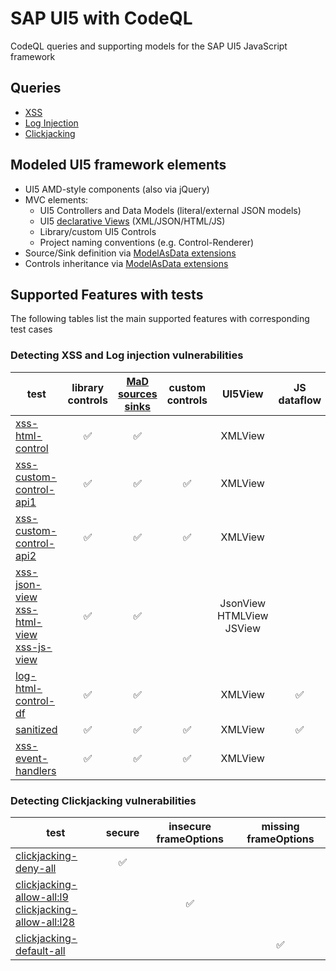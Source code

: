 # SAP UI5 with CodeQL

CodeQL queries and supporting models for the SAP UI5 JavaScript framework

## Queries

- [XSS](src/UI5Xss)
- [Log Injection](src/UI5LogInjection)
- [Clickjacking](src/UI5Clickjacking)

## Modeled UI5 framework elements

- UI5 AMD-style components (also via jQuery)
- MVC elements:
  - UI5 Controllers and Data Models (literal/external JSON models)
  - UI5 [declarative Views](DeclarativeApp.png) (XML/JSON/HTML/JS)
  - Library/custom UI5 Controls
  - Project naming conventions (e.g. Control-Renderer)
- Source/Sink definition via [ModelAsData extensions](ext/ui5.model.yml#L61-L97)
- Controls inheritance via [ModelAsData extensions](ext/ui5.model.yml#L42-L59)

## Supported Features with tests

The following tables list the main supported features with corresponding test cases

### Detecting XSS and Log injection vulnerabilities

|test | library controls | [MaD sources sinks](ext/ui5.model.yml#L61-L97) | custom controls | UI5View | JS dataflow | HTML APIs | sanitizer | acc.path via handler |
| - | :-: | :-: | :-: | :-: | :-: | :-: | :-: | :-: |
| [xss-html-control](https://github.com/advanced-security/codeql-sap-js/security/code-scanning/1033) | ✅︎ | ✅︎ | | XMLView |
| [xss-custom-control-api1](https://github.com/advanced-security/codeql-sap-js/security/code-scanning/1051)| ✅︎ | ✅︎ | ✅︎ | XMLView | | classic |
| [xss-custom-control-api2](https://github.com/advanced-security/codeql-sap-js/security/code-scanning/250)| ✅︎ | ✅︎ | ✅︎ | XMLView | | DOM |
| [xss-json-view](https://github.com/advanced-security/codeql-sap-js/security/code-scanning/247)<br/>[xss-html-view](https://github.com/advanced-security/codeql-sap-js/security/code-scanning/245)<br/>[xss-js-view](https://github.com/advanced-security/codeql-sap-js/security/code-scanning/246) | ✅︎ | ✅︎ | | JsonView<br/>HTMLView<br/>JSView |
| [log-html-control-df](https://github.com/advanced-security/codeql-sap-js/security/code-scanning/275) | ✅︎ | ✅︎ | |XMLView| ✅︎ |
| [sanitized](https://github.com/advanced-security/codeql-sap-js/security/code-scanning/277)| ✅︎ | ✅︎ | ✅︎ | XMLView | ✅︎ | DOM | ✅︎ |
| [xss-event-handlers](https://github.com/advanced-security/codeql-sap-js/security/code-scanning/335)| ✅︎ | ✅︎ | ✅︎ | XMLView | | | | ✅︎ |

### Detecting Clickjacking vulnerabilities

| test | secure | insecure frameOptions | missing frameOptions |
| - | :-: | :-: | :-: |
| [clickjacking-deny-all](test/queries/UI5Clickjacking/clickjacking-deny-all/index.html#L10) | ✅︎ | |
| [clickjacking-allow-all:l9](https://github.com/advanced-security/codeql-sap-js/security/code-scanning/240)<br/>[clickjacking-allow-all:l28](https://github.com/advanced-security/codeql-sap-js/security/code-scanning/241) | | ✅︎ |
| [clickjacking-default-all](https://github.com/advanced-security/codeql-sap-js/security/code-scanning/330) | | | ✅︎ |
